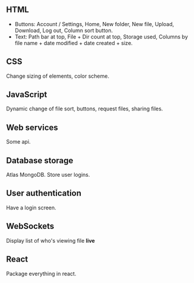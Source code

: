 ## HTML
- Buttons: Account / Settings, Home, New folder, New file, Upload, Download, Log out, Column sort button. 
- Text: Path bar at top, File + Dir count at top, Storage used, Columns by file name + date modified + date created + size.
## CSS
Change sizing of elements, color scheme.
## JavaScript
Dynamic change of file sort, buttons, request files, sharing files.
## Web services
Some api.
## Database storage
Atlas MongoDB. Store user logins.
## User authentication
Have a login screen.
## WebSockets
Display list of who's viewing file **live**
## React
Package everything in react.
